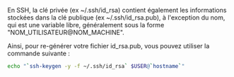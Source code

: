 En SSH, la clé privée (ex ~/.ssh/id_rsa) contient également les informations stockées dans la clé publique (ex ~/.ssh/id_rsa.pub), à l'exception du nom, qui est une variable libre, généralement sous la forme "NOM_UTILISATEUR@NOM_MACHINE".

Ainsi, pour re-générer votre fichier id_rsa.pub, vous pouvez utiliser la commande suivante :
```bash
echo "`ssh-keygen -y -f ~/.ssh/id_rsa` $USER@`hostname`"
```